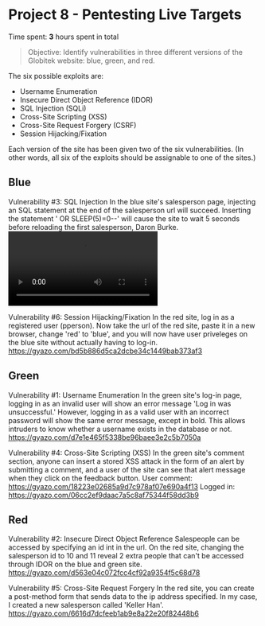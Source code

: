 # Project 8 - Pentesting Live Targets

Time spent: **3** hours spent in total

> Objective: Identify vulnerabilities in three different versions of the Globitek website: blue, green, and red.

The six possible exploits are:
* Username Enumeration
* Insecure Direct Object Reference (IDOR)
* SQL Injection (SQLi)
* Cross-Site Scripting (XSS)
* Cross-Site Request Forgery (CSRF)
* Session Hijacking/Fixation

Each version of the site has been given two of the six vulnerabilities. (In other words, all six of the exploits should be assignable to one of the sites.)

## Blue
Vulnerability #3: SQL Injection
In the blue site's salesperson page, injecting an SQL statement at the end of the salesperson url will succeed.
Inserting the statement ' OR SLEEP(5)=0--' will cause the site to wait 5 seconds before reloading the first salesperson, Daron Burke.
![gif](https://i.gyazo.com/62a38d35e8ee2d47071f9608256ce0ea.mp4)

Vulnerability #6: Session Hijacking/Fixation
In the red site, log in as a registered user (pperson). Now take the url of the red site, paste it in a new browser,
change 'red' to 'blue', and you will now have user priveleges on the blue site without actually having to log-in.
https://gyazo.com/bd5b886d5ca2dcbe34c1449bab373af3


## Green

Vulnerability #1: Username Enumeration
In the green site's log-in page, logging in as an invalid user will show an error message 'Log in was unsuccessful.'
However, logging in as a valid user with an incorrect password will show the same error message, except in bold. This allows
intruders to know whether a username exists in the database or not.
https://gyazo.com/d7e1e465f5338be96baee3e2c5b7050a

Vulnerability #4: Cross-Site Scripting (XSS)
In the green site's comment section, anyone can insert a stored XSS attack in the form of an alert by submitting a comment,
and a user of the site can see that alert message when they click on the feedback button.
User comment: https://gyazo.com/18223e02685a9d7c978af07e690a4f13
Logged in: https://gyazo.com/06cc2ef9daac7a5c8af75344f58dd3b9


## Red

Vulnerability #2: Insecure Direct Object Reference
Salespeople can be accessed by specifying an id int in the url. On the red site, changing the salesperson id to
10 and 11 reveal 2 extra people that can't be accessed through IDOR on the blue and green site.
https://gyazo.com/d563e04c072fcc4cf92a9354f5c68d78

Vulnerability #5: Cross-Site Request Forgery
In the red site, you can create a post-method form that sends data to the ip address specified. In my case,
I created a new salesperson called 'Keller Han'.
https://gyazo.com/6616d7dcfeeb1ab9e8a22e20f82448b6
